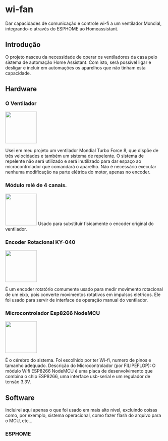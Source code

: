 # wi-fan
Dar capacidades de comunicação e controle wi-fi a um ventilador Mondial, integrando-o através do ESPHOME ao Homeassistant.

## Introdução
O projeto nasceu da necessidade de operar os ventiladores da casa pelo sistema de automação Home Assistant. Com isto, será possível ligar e desligar e incluir em automações os aparelhos que não tinham esta capacidade.

## Hardware

### O Ventilador
<img src="https://user-images.githubusercontent.com/83146137/192291599-20a5dae7-fb0e-43e2-b2c0-98bdd5edf9bc.png" width="100" height="100">

Usei em meu projeto um ventilador Mondial Turbo Force 8, que dispõe de três velocidades e também um sistema de repelente. O sistema de repelente não será utilizado e será inutilizado para dar espaço ao microcontrolador que comandará o aparelho.
Não é necessário executar nenhuma modificação na parte elétrica do motor, apenas no encoder.

### Módulo relé de 4 canais.
<img src="https://user-images.githubusercontent.com/83146137/192291049-3f74a98f-0710-49bf-82d1-384580286a7d.png" width="100" height="100">
Usado para substituir fisicamente o encoder original do ventilador.

### Encoder Rotacional KY-040
<img src="https://user-images.githubusercontent.com/83146137/192290706-da0ba3c4-fa64-4dae-8186-1db56c847a6f.png" width="100" height="100">

É um encoder rotatório comumente usado para medir movimento rotacional de um eixo, pois converte movimentos rotativos em impulsos elétricos. Ele foi usado para servir de interface de operação manual do ventilador.

### Microcontrolador Esp8266 NodeMCU
<img src="https://user-images.githubusercontent.com/83146137/192289854-d0066552-fa72-4392-9d72-a62aa2305a0e.png" width="100" height="100">

É o cérebro do sistema. Foi escolhido por ter Wi-fi, numero de pinos e tamanho adequado.
Descrição do Microcontrolador (por FILIPEFLOP):
O módulo Wifi ESP8266 NodeMCU é uma placa de desenvolvimento que combina o chip ESP8266, uma interface usb-serial e um regulador de tensão 3.3V.

## Software

Incluirei aqui apenas o que foi usado em mais alto nível, excluindo coisas como, por exemplo, sistema operacional, como fazer flash do arquivo para o MCU, etc...

### ESPHOME
